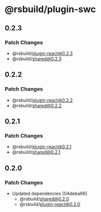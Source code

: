 # @rsbuild/plugin-swc

## 0.2.3

### Patch Changes

- @rsbuild/plugin-react@0.2.3
- @rsbuild/shared@0.2.3

## 0.2.2

### Patch Changes

- @rsbuild/plugin-react@0.2.2
- @rsbuild/shared@0.2.2

## 0.2.1

### Patch Changes

- @rsbuild/plugin-react@0.2.1
- @rsbuild/shared@0.2.1

## 0.2.0

### Patch Changes

- Updated dependencies [04deba66]
  - @rsbuild/shared@0.2.0
  - @rsbuild/plugin-react@0.2.0
